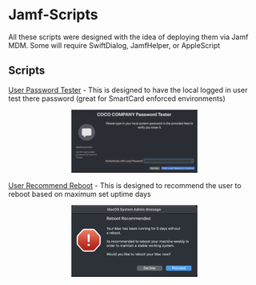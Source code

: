 # Jamf-Scripts
All these scripts were designed with the idea of deploying them via Jamf MDM. Some will require SwiftDialog, JamfHelper, or AppleScript
<br />
## Scripts
[User Password Tester](https://github.com/cocopuff2u/Jamf-Scripts/tree/main/User%20Password%20Tester) - This is designed to have the local logged in user test there password (great for SmartCard enforced environments)
<p align="center">
<img src="https://github.com/cocopuff2u/Jamf-Scripts/blob/660c747b97d5187b8c9d75ef4213cee70bfdc834/User%20Password%20Tester/images/firstwindow.png" width=50% height=50%>
</p>

[User Recommend Reboot](https://github.com/cocopuff2u/Jamf-Scripts/tree/a85717d38bf522ecbe26fafaff94df51fdd85ca4/User%20Recommend%20Reboot) - This is designed to recommend the user to reboot based on maximum set uptime days
<p align="center">
<img src="https://github.com/cocopuff2u/Jamf-Scripts/blob/93797f84db5149487ae2f7cab3abca728192b2bf/User%20Recommend%20Reboot/recommendrebootwindow.png" width=50% height=50%>
</p>
